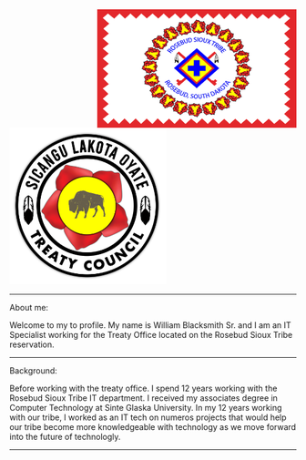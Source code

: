 <div>
        <td> 
            <img src="./assets/rst_flag.png" align="right" width="350"/>
        </td>
        <td>
            <img src="./assets/SLTC_Logo.png" align="centered" width="275"/>
        </td>
</div>

---

About me:

Welcome to my to profile.  My name is William Blacksmith Sr. and I am an IT Specialist working for the Treaty Office located on the Rosebud Sioux Tribe reservation.  

---

Background:

Before working with the treaty office.  I spend 12 years working with the Rosebud Sioux Tribe  IT department.  I received my associates degree in Computer Technology at Sinte Glaska University.  In my 12 years working with our tribe, I worked as an IT tech on numeros projects that would help our tribe become more knowledgeable with technology as we move forward into the future of technologly.

---
